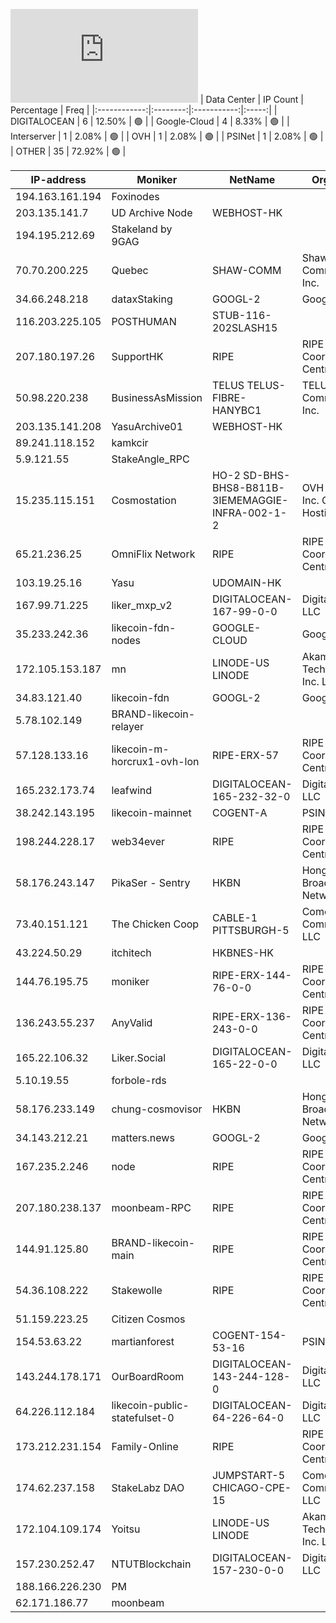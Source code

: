 ![Diagramm](https://github.com/obajay/StateSync-snapshots/blob/main/Projects/Likecoin/1/README.md)
| Data Center | IP Count | Percentage | Freq |
|:------------:|:--------:|:-----------:|:-----:|
| DIGITALOCEAN | 6 | 12.50% | 🟢 |
| Google-Cloud | 4 | 8.33% | 🟢 |
| Interserver | 1 | 2.08% | 🟢 |
| OVH | 1 | 2.08% | 🟢 |
| PSINet | 1 | 2.08% | 🟢 |
| OTHER | 35 | 72.92% | 🟢 |

<!-- START_TABLE -->
| IP-address | Moniker | NetName | Organization |
|-------------|-------------|-------------|-------------|
| 194.163.161.194 | Foxinodes |  |  |
| 203.135.141.7 | UD Archive Node | WEBHOST-HK |  |
| 194.195.212.69 | Stakeland by 9GAG |  |  |
| 70.70.200.225 | Quebec | SHAW-COMM | Shaw Communications Inc. |
| 34.66.248.218 | dataxStaking | GOOGL-2 | Google LLC |
| 116.203.225.105 | POSTHUMAN | STUB-116-202SLASH15 |  |
| 207.180.197.26 | SupportHK | RIPE | RIPE Network Coordination Centre |
| 50.98.220.238 | BusinessAsMission | TELUS TELUS-FIBRE-HANYBC1 | TELUS Communications Inc. |
| 203.135.141.208 | YasuArchive01 | WEBHOST-HK |  |
| 89.241.118.152 | kamkcir |  |  |
| 5.9.121.55 | StakeAngle_RPC |  |  |
| 15.235.115.151 | Cosmostation | HO-2 SD-BHS-BHS8-B811B-3IEMEMAGGIE-INFRA-002-1-2 | OVH Hosting, Inc. OVH Hosting, Inc. |
| 65.21.236.25 | OmniFlix Network | RIPE | RIPE Network Coordination Centre |
| 103.19.25.16 | Yasu | UDOMAIN-HK |  |
| 167.99.71.225 | liker_mxp_v2 | DIGITALOCEAN-167-99-0-0 | DigitalOcean, LLC |
| 35.233.242.36 | likecoin-fdn-nodes | GOOGLE-CLOUD | Google LLC |
| 172.105.153.187 | mn | LINODE-US LINODE | Akamai Technologies, Inc. Linode |
| 34.83.121.40 | likecoin-fdn | GOOGL-2 | Google LLC |
| 5.78.102.149 | BRAND-likecoin-relayer |  |  |
| 57.128.133.16 | likecoin-m-horcrux1-ovh-lon | RIPE-ERX-57 | RIPE Network Coordination Centre |
| 165.232.173.74 | leafwind | DIGITALOCEAN-165-232-32-0 | DigitalOcean, LLC |
| 38.242.143.195 | likecoin-mainnet | COGENT-A | PSINet, Inc. |
| 198.244.228.17 | web34ever | RIPE | RIPE Network Coordination Centre |
| 58.176.243.147 | PikaSer - Sentry | HKBN | Hong Kong Broadband Network Ltd |
| 73.40.151.121 | The Chicken Coop | CABLE-1 PITTSBURGH-5 | Comcast Cable Communications, LLC |
| 43.224.50.29 | itchitech | HKBNES-HK |  |
| 144.76.195.75 | moniker | RIPE-ERX-144-76-0-0 | RIPE Network Coordination Centre |
| 136.243.55.237 | AnyValid | RIPE-ERX-136-243-0-0 | RIPE Network Coordination Centre |
| 165.22.106.32 | Liker.Social | DIGITALOCEAN-165-22-0-0 | DigitalOcean, LLC |
| 5.10.19.55 | forbole-rds |  |  |
| 58.176.233.149 | chung-cosmovisor | HKBN | Hong Kong Broadband Network Ltd |
| 34.143.212.21 | matters.news | GOOGL-2 | Google LLC |
| 167.235.2.246 | node | RIPE | RIPE Network Coordination Centre |
| 207.180.238.137 | moonbeam-RPC | RIPE | RIPE Network Coordination Centre |
| 144.91.125.80 | BRAND-likecoin-main | RIPE | RIPE Network Coordination Centre |
| 54.36.108.222 | Stakewolle | RIPE | RIPE Network Coordination Centre |
| 51.159.223.25 | Citizen Cosmos |  |  |
| 154.53.63.22 | martianforest | COGENT-154-53-16 | PSINet, Inc. |
| 143.244.178.171 | OurBoardRoom | DIGITALOCEAN-143-244-128-0 | DigitalOcean, LLC |
| 64.226.112.184 | likecoin-public-statefulset-0 | DIGITALOCEAN-64-226-64-0 | DigitalOcean, LLC |
| 173.212.231.154 | Family-Online | RIPE | RIPE Network Coordination Centre |
| 174.62.237.158 | StakeLabz DAO | JUMPSTART-5 CHICAGO-CPE-15 | Comcast Cable Communications, LLC |
| 172.104.109.174 | Yoitsu | LINODE-US LINODE | Akamai Technologies, Inc. Linode |
| 157.230.252.47 | NTUTBlockchain | DIGITALOCEAN-157-230-0-0 | DigitalOcean, LLC |
| 188.166.226.230 | PM |  |  |
| 62.171.186.77 | moonbeam |  |  |

<!-- END_TABLE -->